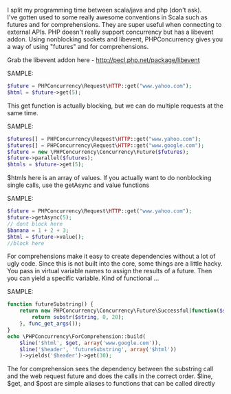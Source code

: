 I split my programming time between scala/java and php (don't ask).  
I've gotten used to some really awesome conventions in Scala such as
futures and for comprehensions.  They are super useful when connecting
to external APIs.  PHP doesn't really support concurrency
but has a libevent addon.  Using nonblocking sockets and libevent, 
PHPConcurrency gives you a way of using "futures" and for comprehensions.

Grab the libevent addon here - http://pecl.php.net/package/libevent

SAMPLE:
```php
$future = PHPConcurrency\Request\HTTP::get("www.yahoo.com");
$html = $future->get(5);
```

This get function is actually blocking, but we can do multiple
requests at the same time.

SAMPLE:
```php
$futures[] = PHPConcurrency\Request\HTTP::get("www.yahoo.com");
$futures[] = PHPConcurrency\Request\HTTP::get("www.google.com");
$future = new \PHPConcurrency\Concurrency\Future($futures);
$future->parallel($futures);
$htmls = $future->get(5);
```

$htmls here is an array of values.  If you actually want to do nonblocking
single calls, use the getAsync and value functions

SAMPLE: 
```php
$future = PHPConcurrency\Request\HTTP::get("www.yahoo.com"); 
$future->getAsync(5); 
// dont block here
$banana = 1 + 2 + 3; 
$html = $future->value(); 
//block here
```

For comprehensions make it easy to create dependencies without 
a lot of ugly code.  Since this is not built into the core, some
things are a little hacky.  You pass in virtual variable names to
assign the results of a future.  Then you can yield a specific variable.
Kind of functional ...

SAMPLE: 
```php
function futureSubstring() { 
	return new PHPConcurrency\Concurrency\Future\Successful(function($string) { 
		return substr($string, 0, 20); 
	}, func_get_args()); 
} 
echo \PHPConcurrency\ForComprehension::build( 
	$line('$html', $get, array('www.google.com')), 
	$line('$header', 'futureSubstring', array('$html')) 
	)->yields('$header')->get(30); 
```
 
The for comprehension sees the dependency between the substring call
and the web request future and does the calls in the correct
order.  $line, $get, and $post are simple aliases to functions that
can be called directly

